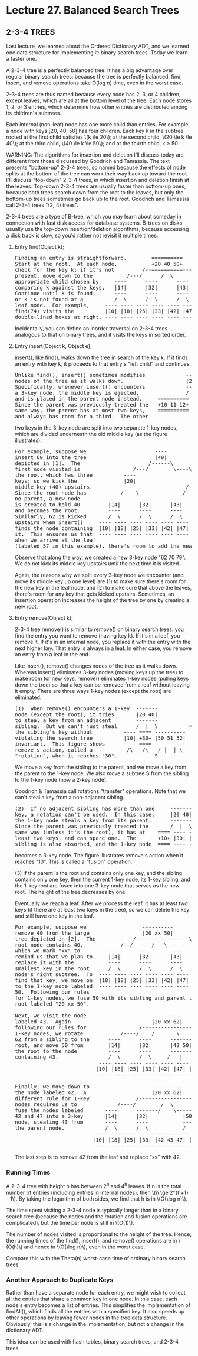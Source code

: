 <div id="outline-container-1" class="outline-2">
<h1 id="sec-1">Lecture 27. Balanced Search Trees</h1>

<div id="outline-container-1-1" class="outline-3">
<h2 id="sec-1-1">2-3-4 TREES</h2>
<div class="outline-text-3" id="text-1-1">

<p>Last lecture, we learned about the Ordered Dictionary ADT, and we learned one
data structure for implementing it:  binary search trees.  Today we learn
a faster one.
</p>
<p>
A 2-3-4 tree is a perfectly balanced tree.  It has a big advantage over regular
binary search trees:  because the tree is perfectly balanced, find, insert, and
remove operations take O(log n) time, even in the worst case.
</p>
<p>
2-3-4 trees are thus named because every node has 2, 3, or 4 children, except
leaves, which are all at the bottom level of the tree.  Each node stores 1, 2,
or 3 entries, which determine how other entries are distributed among its
children's subtrees.
</p>
<p>
Each internal (non-leaf) node has one more child than entries.  For example,
a node with keys [20, 40, 50] has four children.  Eack key k in the subtree
rooted at the first child satisfies \(k \le 20\); at the second child,
\(20 \le k \le 40\); at the third child, \(40 \le k \le 50\); and at the fourth child,
k &ge; 50.
</p>
<p>
WARNING:  The algorithms for insertion and deletion I'll discuss today are
different from those discussed by Goodrich and Tamassia.  The text presents
"bottom-up" 2-3-4 trees, so named because the effects of node splits at the
bottom of the tree can work their way back up toward the root.  I'll discuss
"top-down" 2-3-4 trees, in which insertion and deletion finish at the leaves.
Top-down 2-3-4 trees are usually faster than bottom-up ones, because both trees
search down from the root to the leaves, but only the bottom-up trees sometimes
go back up to the root.  Goodrich and Tamassia call 2-3-4 trees "(2, 4) trees".
</p>
<p>
2-3-4 trees are a type of B-tree, which you may learn about someday in
connection with fast disk access for database systems.  B-trees on disks
usually use the top-down insertion/deletion algorithms, because accessing
a disk track is slow, so you'd rather not revisit it multiple times.
</p>
<ol>
<li>Entry find(Object k);




<pre class="src src-text">Finding an entry is straightforward.        ==========
Start at the root.  At each node,           +20 40 50+
check for the key k; if it's not         /--==========------\
present, move down to the           /---/      /  \          \-----\
appropriate child chosen by     ----      ----      ----            =======
comparing k against the keys.   |14|      |32|      |43|            +70 79+
Continue until k is found,      ----      ----      ----            =======
or k is not found at a          /  \      /  \      /  \            /  |  \
leaf node.  For example,     ---- ---- ---- ---- ---- ---- ---------- ==== ----
find(74) visits the          |10| |18| |25| |33| |42| |47| |57 62 66| +74+ |81|
double-lined boxes at right. ---- ---- ---- ---- ---- ---- ---------- ==== ----
</pre>


<p> 
 Incidentally, you can define an inorder traversal on 2-3-4 trees analogous to
 that on binary trees, and it visits the keys in sorted order.
</p>
</li>
<li>Entry insert(Object k, Object e);

<p>
 insert(), like find(), walks down the tree in search of the key k.  If it finds
 an entry with key k, it proceeds to that entry's "left child" and continues.
</p>



<pre class="src src-text">Unlike find(), insert() sometimes modifies             ----         -------
nodes of the tree as it walks down.                    |20|         |11 20|
Specifically, whenever insert() encounters             ----         -------
a 3-key node, the middle key is ejected,               /  \   =&gt;    /  |  \
and is placed in the parent node instead.     ========== ----    ---- ---- ----
Since the parent was previously treated the   +10 11 12+ |30|    |10| |12| |30|
same way, the parent has at most two keys,    ========== ----    ---- ---- ----
and always has room for a third.  The other
</pre>

<p>
 two keys in the 3-key node are split into two separate 1-key nodes, which are
 divided underneath the old middle key (as the figure illustrates).
</p>



<pre class="src src-text">For example, suppose we                      ----                              
insert 60 into the tree                      |40|                              
depicted in [1].  The                      /------\                            
first node visited is                 /---/        \----\                      
the root, which has three          ----                  ----                  
keys; so we kick the               |20|                  |50|                  
middle key (40) upstairs.          ----                /------\                
Since the root node has           /    \              /        \               
no parent, a new node         ----      ----      ----          ----------     
is created to hold 40         |14|      |32|      |43|          |62 70 79|     
and becomes the root.         ----      ----      ----          ----------     
Similarly, 62 is kicked       /  \      /  \      /  \          /  |  |   \    
upstairs when insert()     ---- ---- ---- ---- ---- ---- ------- ---- ---- ----
finds the node containing  |10| |18| |25| |33| |42| |47| |57 60| |66| |74| |81|
it.  This ensures us that  ---- ---- ---- ---- ---- ---- ------- ---- ---- ----
when we arrive at the leaf
(labeled 57 in this example), there's room to add the new key 60.
</pre>


<p> 
 Observe that along the way, we created a new 3-key node "62 70 79".  We do not
 kick its middle key upstairs until the next time it is visited.
</p>
<p> 
 Again, the reasons why we split every 3-key node we encounter (and move its
 middle key up one level) are (1) to make sure there's room for the new key in
 the leaf node, and (2) to make sure that above the leaves, there's room for any
 key that gets kicked upstairs.  Sometimes, an insertion operation increases the
 height of the tree by one by creating a new root.
</p>
</li>
<li>Entry remove(Object k);

<p>
 2-3-4 tree remove() is similar to remove() on binary search trees:  you find
 the entry you want to remove (having key k).  If it's in a leaf, you remove it.
 If it's in an internal node, you replace it with the entry with the next higher
 key.  That entry is always in a leaf.  In either case, you remove an entry from
 a leaf in the end.
</p>
<p> 
 Like insert(), remove() changes nodes of the tree as it walks down.  Whereas
 insert() eliminates 3-key nodes (moving keys up the tree) to make room for new
 keys, remove() eliminates 1-key nodes (pulling keys down the tree) so that a
 key can be removed from a leaf without leaving it empty.  There are three ways
 1-key nodes (except the root) are eliminated.
</p>



<pre class="src src-text">(1)  When remove() encounters a 1-key  -------                  -------        
node (except the root), it tries       |20 40|                  |20 50|        
to steal a key from an adjacent        -------                  -------        
sibling.  But we can't just steal      /  |  \          =&gt;     /   |   \       
the sibling's key without          ---- ==== ----------    ---- ------- -------
violating the search tree          |10| +30+ |50 51 52|    |10| |30 40| |51 52|
invariant.  This figure shows      ---- ==== ----------    ---- ------- -------
remove's action, called a           /\   /\   / |  | \      /\   / | \   / | \ 
"rotation", when it reaches "30".            S                        S        
</pre>

<p>
 We move a key from the sibling to
 the parent, and we move a key from the parent to the 1-key node.  We also move
 a subtree S from the sibling to the 1-key node (now a 2-key node).
</p>
<p> 
 Goodrich &amp; Tamassia call rotations "transfer" operations.  Note that we can't
 steal a key from a non-adjacent sibling.
</p>



<pre class="src src-text">(2)  If no adjacent sibling has more than one     -------               ----   
key, a rotation can't be used.  In this case,     |20 40|               |40|   
the 1-key node steals a key from its parent.      -------               ----   
Since the parent was previously treated the       /  |  \    =&gt;         /  \   
same way (unless it's the root), it has at    ==== ---- ----    ---------- ----
least two keys, and can spare one.  The       +10+ |30| |50|    |10 20 30| |50|
sibling is also absorbed, and the 1-key node  ==== ---- ----    ---------- ----
</pre>

<p>
 becomes a 3-key node.  The figure illustrates
 remove's action when it reaches "10".  This is called a "fusion" operation.
</p>
<p> 
 (3)  If the parent is the root and contains only one key, and the sibling
 contains only one key, then the current 1-key node, its 1-key sibling, and the
 1-key root are fused into one 3-key node that serves as the new root.  The
 height of the tree decreases by one.
</p>
<p> 
 Eventually we reach a leaf.  After we process the leaf, it has at least two
 keys (if there are at least two keys in the tree), so we can delete the key
 and still have one key in the leaf.
</p>



<pre class="src src-text">For example, suppose we                  ----------                            
remove 40 from the large                 |20 xx 50|                            
tree depicted in [2].  The            /-----------------\                      
root node contains 40,            /--/      /   \        \-----\               
which we mark "xx" to         ----      ----      ----          ----------     
remind us that we plan to     |14|      |32|      |43|          |62 70 79|     
replace it with the           ----      ----      ----          ----------     
smallest key in the root      /  \      /  \      /  \          /  |  |   \    
node's right subtree.  To  ---- ---- ---- ---- ---- ---- ------- ---- ---- ----
find that key, we move on  |10| |18| |25| |33| |42| |47| |57 60| |66| |74| |81|
to the 1-key node labeled  ---- ---- ---- ---- ---- ---- ------- ---- ---- ----
50.  Following our rules 
for 1-key nodes, we fuse 50 with its sibling and parent to create a new 3-key
root labeled "20 xx 50".

Next, we visit the node                     ----------
labeled 43.  Again                          |20 xx 62|
following our rules for                 /--------------------\
1-key nodes, we rotate            /----/    /       \         \-----\
62 from a sibling to the      ----      ----      -------            -------
root, and move 50 from        |14|      |32|      |43 50|            |70 79|
the root to the node          ----      ----      -------            -------
containing 43.                /  \      /  \     /   |   \           /  |  \
                           ---- ---- ---- ---- ---- ---- ------- ---- ---- ----
                          |10| |18| |25| |33| |42| |47| |57 60| |66| |74| |81|
                           ---- ---- ---- ---- ---- ---- ------- ---- ---- ----

Finally, we move down to                    ----------                         
the node labeled 42.  A                     |20 xx 62|                         
different rule for 1-key               /--------------------\                  
nodes requires us to             /----/        /  \          \-----\           
fuse the nodes labeled       ----      -------/    \------          -------    
42 and 47 into a 3-key       |14|      |32|           |50|          |70 79|    
node, stealing 43 from       ----      ----           ----          -------    
the parent node.             /  \      /  \           /  \          /  |  \    
                          ---- ---- ---- ---- ---------- ------- ---- ---- ----
                         |10| |18| |25| |33| |42 43 47| |57 60| |66| |74| |81|
                          ---- ---- ---- ---- ---------- ------- ---- ---- ----
</pre>


<p> 
 The last step is to remove 42 from the leaf and replace "xx" with 42.
</p></li>
</ol>



</div>

<div id="outline-container-1-1-1" class="outline-4">
<h3 id="sec-1-1-1">Running Times</h3>
<div class="outline-text-4" id="text-1-1-1">

<p>A 2-3-4 tree with height h has between 2<sup>h</sup> and 4<sup>h</sup> leaves.  If n is the total
number of entries (including entries in internal nodes), then \(n \ge 2^{h+1} - 1\).
By taking the logarithm of both sides, we find that h is in \(O(\log n)\).
</p>
<p>
The time spent visiting a 2-3-4 node is typically longer than in a binary
search tree (because the nodes and the rotation and fusion operations are
complicated), but the time per node is still in \(O(1)\).
</p>
<p>
The number of nodes visited is proportional to the height of the tree.  Hence,
the running times of the find(), insert(), and remove() operations are in \(O(h)\)
and hence in \(O(\log n)\), even in the worst case.
</p>
<p>
Compare this with the Theta(n) worst-case time of ordinary binary search trees.
</p>
</div>

</div>

<div id="outline-container-1-1-2" class="outline-4">
<h3 id="sec-1-1-2">Another Approach to Duplicate Keys</h3>
<div class="outline-text-4" id="text-1-1-2">

<p>Rather than have a separate node for each entry, we might wish to collect all
the entries that share a common key in one node.  In this case, each node's
entry becomes a list of entries.  This simplifies the implementation of
findAll(), which finds all the entries with a specified key.  It also speeds up
other operations by leaving fewer nodes in the tree data structure.  Obviously,
this is a change in the implementation, but not a change in the dictionary ADT.
</p>
<p>
This idea can be used with hash tables, binary search trees, and 2-3-4 trees.
</p>
</div>
</div>
</div>
</div>
</div>